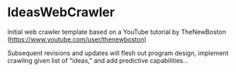 # IdeasWebCrawler

Initial web crawler template based on a YouTube tutorial by TheNewBoston (https://www.youtube.com/user/thenewboston)

Subsequent revisions and updates will flesh out program design, implement crawling given list of "ideas," and add predictive capabilities...
